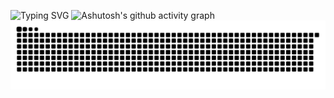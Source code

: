 ![Typing SVG](https://readme-typing-svg.demolab.com/?lines=Welcome;Wominjeka)
![Ashutosh's github activity graph](https://github-readme-activity-graph.vercel.app/graph?username=Tianze-Unimelb)
<picture>
  <source media="(prefers-color-scheme: dark)" srcset="https://raw.githubusercontent.com/Tianze-Unimelb/Tianze-Unimelb/output/github-contribution-grid-snake-dark.svg">
  <source media="(prefers-color-scheme: light)" srcset="https://raw.githubusercontent.com/Tianze-Unimelb/Tianze-Unimelb/output/github-contribution-grid-snake.svg">
  <img alt="github contribution grid snake animation" src="https://raw.githubusercontent.com/Tianze-Unimelb/Tianze-Unimelb/output/github-contribution-grid-snake.svg">
</picture>
